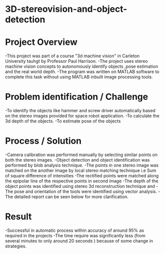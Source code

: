 # 3D-stereovision-and-object-detection

# Project Overview
-This project was part of  a course "3d machine vision" in Carleton University tauhgt by Professor Paul Harrison.
-The project uses stereo machine vision concepts to autonomously identify objects ,pose estimation and the real world depth.
-The program was written on MATLAB software to complete this task without using MATLAB inbuilt image processing tools.

# Problem identification / Challenge
-To identify the objects like hammer and screw driver automatically based on the stereo images provided for space robot application.
-To calculate the 3d depth of the objects.
-To estimate pose of the objects

# Process / Solution
-Camera calibration was performed manually by selecting similar points on both the stereo images.
-Object detection and object identification was performed by blob analysis technique.
-The points in one stereo image was matched on the another image by local stereo matching technique i.e Sum of square difference of intensities
-The rectified points were matched along the epipolar line of the respective points in second image 
-The depth of the object points was identified using stereo 3d reconstruction technique and
-The pose and orientation of the tools were identified using vector analysis.
-The detailed report can be seen below for more clarification.
 
# Result
-Successful in automatic process within accuracy of around 95% as required in the projects
-The time require was significantly less (from several minutes to only around 20 seconds ) because of some change in strategies.
